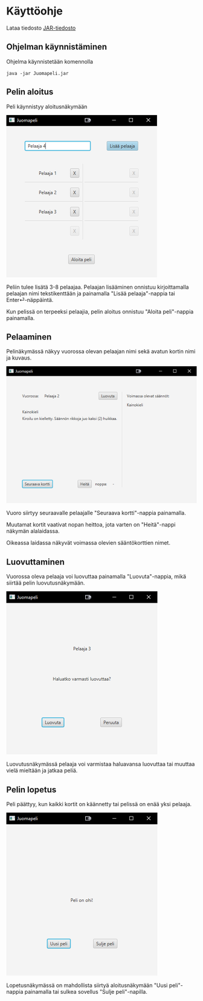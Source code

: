 ﻿# Käyttöohje

Lataa tiedosto [JAR-tiedosto](https://github.com/Jeemlei/ot-harjoitustyo/releases/tag/viikko7)

## Ohjelman käynnistäminen

Ohjelma käynnistetään komennolla

```
java -jar Juomapeli.jar
```

## Pelin aloitus

Peli käynnistyy aloitusnäkymään

![Aloitusnäkymä](https://github.com/Jeemlei/ot-harjoitustyo/blob/master/dokumentaatio/Kuvat/Aloitusnakyma.PNG)

Peliin tulee lisätä 3-8 pelaajaa. Pelaajan lisääminen onnistuu kirjoittamalla pelaajan nimi tekstikenttään ja painamalla "Lisää pelaaja"-nappia tai Enter⏎-näppäintä. 

Kun pelissä on terpeeksi pelaajia, pelin aloitus onnistuu "Aloita peli"-nappia painamalla.

## Pelaaminen

Pelinäkymässä näkyy vuorossa olevan pelaajan nimi sekä avatun kortin nimi ja kuvaus.

![Pelinäkymä](https://github.com/Jeemlei/ot-harjoitustyo/blob/master/dokumentaatio/Kuvat/Pelinakyma.PNG)

Vuoro siirtyy seuraavalle pelaajalle "Seuraava kortti"-nappia painamalla.

Muutamat kortit vaativat nopan heittoa, jota varten on "Heitä"-nappi näkymän alalaidassa.

Oikeassa laidassa näkyvät voimassa olevien sääntökorttien nimet.

## Luovuttaminen

Vuorossa oleva pelaaja voi luovuttaa painamalla "Luovuta"-nappia, mikä siirtää pelin luovutusnäkymään.

![Luovutusnäkymä](https://github.com/Jeemlei/ot-harjoitustyo/blob/master/dokumentaatio/Kuvat/Luovutusnakyma.PNG)

Luovutusnäkymässä pelaaja voi varmistaa haluavansa luovuttaa tai muuttaa vielä mieltään ja jatkaa peliä.

## Pelin lopetus

Peli päättyy, kun kaikki kortit on käännetty tai pelissä on enää yksi pelaaja.

![Lopetusnäkymä](https://github.com/Jeemlei/ot-harjoitustyo/blob/master/dokumentaatio/Kuvat/Lopetusnakyma.PNG)

Lopetusnäkymässä on mahdollista siirtyä aloitusnäkymään "Uusi peli"-nappia painamalla tai sulkea sovellus "Sulje peli"-napilla.
